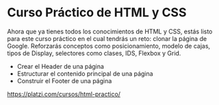# Curso Práctico de HTML y CSS

Ahora que ya tienes todos los conocimientos de HTML y CSS, estás listo para este curso práctico en el cual tendrás un reto: clonar la página de Google. Reforzarás conceptos como posicionamiento, modelo de cajas, tipos de Display, selectores como clases, IDS, Flexbox y Grid.

* Crear el Header de una página
* Estructurar el contenido principal de una página
* Construir el Footer de una página

https://platzi.com/cursos/html-practico/

